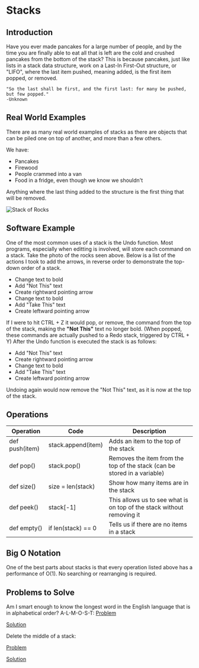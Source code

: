 # Stacks

## Introduction
Have you ever made pancakes for a large number of people, and by the time you are finally able to eat all that is left are the cold and crushed pancakes from the bottom of the stack? This is because pancakes, just like lists in a stack data structure, work on a Last-In First-Out structure, or "LIFO", where the last item pushed, meaning added, is the first item popped, or removed.

    "So the last shall be first, and the first last: for many be pushed, but few popped."
    -Unknown

## Real World Examples
There are as many real world examples of stacks as there are objects that can be piled one on top of another, and more than a few others.

We have:
* Pancakes
* Firewood
* People crammed into a van
* Food in a fridge, even though we know we shouldn't

Anything where the last thing added to the structure is the first thing that will be removed. 

![Stack of Rocks](/Picture/stone-tower-4519290_640.jpg)

## Software Example
One of the most common uses of a stack is the Undo function. Most programs, especially when editting is involved, will store each command on a stack. Take the photo of the rocks seen above. Below is a list of the actions I took to add the arrows, in reverse order to demonstrate the top-down order of a stack.
* Change text to bold
* Add "Not This" text
* Create rightward pointing arrow
* Change text to bold
* Add "Take This" text
* Create leftward pointing arrow

If I were to hit CTRL + Z it would pop, or remove, the command from the top of the stack, making the **"Not This"** text no longer bold. (When popped, these commands are actually pushed to a Redo stack, triggered by CTRL + Y) After the Undo function is executed the stack is as follows:
* Add "Not This" text
* Create rightward pointing arrow
* Change text to bold
* Add "Take This" text
* Create leftward pointing arrow

Undoing again would now remove the "Not This" text, as it is now at the top of the stack.

## Operations
Operation | Code | Description
--------- | ---- | -----------
def push(item) | stack.append(item) | Adds an item to the top of the stack
def pop() | stack.pop() | Removes the item from the top of the stack (can be stored in a variable)
def size() | size = len(stack) | Show how many items are in the stack
def peek() | stack[-1] | This allows us to see what is on top of the stack without removing it
def empty() | if len(stack) == 0 | Tells us if there are no items in a stack

## Big O Notation
One of the best parts about stacks is that every operation listed above has a performance of O(1). No searching or rearranging is required.

## Problems to Solve
Am I smart enough to know the longest word in the English language that is in alphabetical order? A-L-M-O-S-T:
[Problem](Python\stack_1.py)

[Solution](Python\stack_1_solution.py)

Delete the middle of a stack:

[Problem](Python\stack_2.py)

[Solution](Python\stack_2_solution.py)
